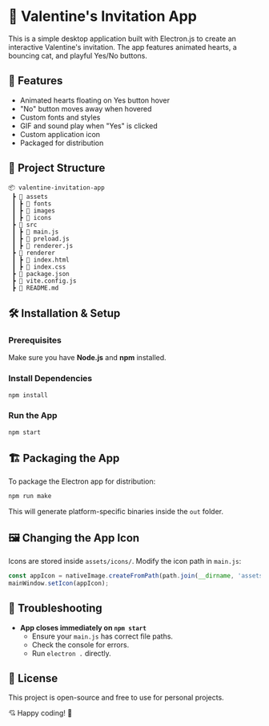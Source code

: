 # 💖 Valentine's Invitation App

This is a simple desktop application built with Electron.js to create an interactive Valentine's invitation. The app features animated hearts, a bouncing cat, and playful Yes/No buttons.

## 🚀 Features
- Animated hearts floating on Yes button hover
- "No" button moves away when hovered
- Custom fonts and styles
- GIF and sound play when "Yes" is clicked
- Custom application icon
- Packaged for distribution

## 📂 Project Structure
```
📦 valentine-invitation-app
 ┣ 📂 assets
 ┃ ┣ 📂 fonts
 ┃ ┣ 📂 images
 ┃ ┣ 📂 icons
 ┣ 📂 src
 ┃ ┣ 📜 main.js
 ┃ ┣ 📜 preload.js
 ┃ ┣ 📜 renderer.js
 ┣ 📂 renderer
 ┃ ┣ 📜 index.html
 ┃ ┣ 📜 index.css
 ┣ 📜 package.json
 ┣ 📜 vite.config.js
 ┣ 📜 README.md
```

## 🛠 Installation & Setup

### Prerequisites
Make sure you have **Node.js** and **npm** installed.

### Install Dependencies
```sh
npm install
```

### Run the App
```sh
npm start
```

## 🏗 Packaging the App
To package the Electron app for distribution:

```sh
npm run make
```

This will generate platform-specific binaries inside the `out` folder.

## 🖼 Changing the App Icon
Icons are stored inside `assets/icons/`. Modify the icon path in `main.js`:
```js
const appIcon = nativeImage.createFromPath(path.join(__dirname, 'assets/icons/icon.png'));
mainWindow.setIcon(appIcon);
```

## 🐞 Troubleshooting
- **App closes immediately on `npm start`**
  - Ensure your `main.js` has correct file paths.
  - Check the console for errors.
  - Run `electron .` directly.

## 📜 License
This project is open-source and free to use for personal projects.

💘 Happy coding! 🎉
